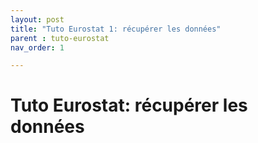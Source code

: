 ```yaml
---
layout: post
title: "Tuto Eurostat 1: récupérer les données"
parent : tuto-eurostat
nav_order: 1

---
```


# Tuto Eurostat: récupérer les données

<div id="observablehq-72fd3fae"></div>

<link rel="stylesheet" href="https://cdn.jsdelivr.net/npm/@observablehq/inspector@5/dist/inspector.css">
<script type="module">
import {Runtime, Inspector} from "https://cdn.jsdelivr.net/npm/@observablehq/runtime@5/dist/runtime.js";
import define from "https://api.observablehq.com/@datasile/notebook-eurostat-premier-notebook@362.js?v=3";
new Runtime().module(define, Inspector.into("#observablehq-72fd3fae"));
</script>